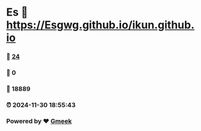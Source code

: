 # Es :link: https://Esgwg.github.io/ikun.github.io 
### :page_facing_up: [24](https://Esgwg.github.io/ikun.github.io/tag.html) 
### :speech_balloon: 0 
### :hibiscus: 18889 
### :alarm_clock: 2024-11-30 18:55:43 
### Powered by :heart: [Gmeek](https://github.com/Meekdai/Gmeek)

